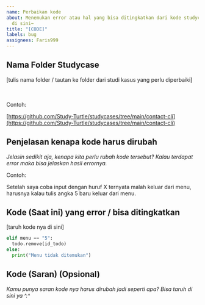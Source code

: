```yaml
---
name: Perbaikan kode
about: Menemukan error atau hal yang bisa ditingkatkan dari kode studycase? Kuy, ceritain
  di sini~
title: "[CODE]"
labels: bug
assignees: Faris999
---
```


## Nama Folder Studycase
[tulis nama folder / tautan ke folder dari studi kasus yang perlu diperbaiki]

<br>
<br>
Contoh:

[https://github.com/Study-Turtle/studycases/tree/main/contact-cli](https://github.com/Study-Turtle/studycases/tree/main/contact-cli)


## Penjelasan kenapa kode harus dirubah
*Jelasin sedikit aja, kenapa kita perlu rubah kode tersebut? Kalau terdapat error maka bisa jelaskan hasil errornya.*

Contoh:

Setelah saya coba input dengan huruf X ternyata malah keluar dari menu, harusnya kalau tulis angka 5 baru keluar dari menu.

## Kode (Saat ini) yang error / bisa ditingkatkan
[taruh kode nya di sini]

```python
elif menu == "5":
  todo.remove(id_todo)
else:
  print("Menu tidak ditemukan")
```

## Kode (Saran) (Opsional)
*Kamu punya saran kode nya harus dirubah jadi seperti apa? Bisa taruh di sini ya ^.^*
